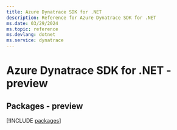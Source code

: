 ```yaml
---
title: Azure Dynatrace SDK for .NET
description: Reference for Azure Dynatrace SDK for .NET
ms.date: 03/29/2024
ms.topic: reference
ms.devlang: dotnet
ms.service: dynatrace
---
```

# Azure Dynatrace SDK for .NET - preview
## Packages - preview
[!INCLUDE [packages](dynatrace-index.md)]